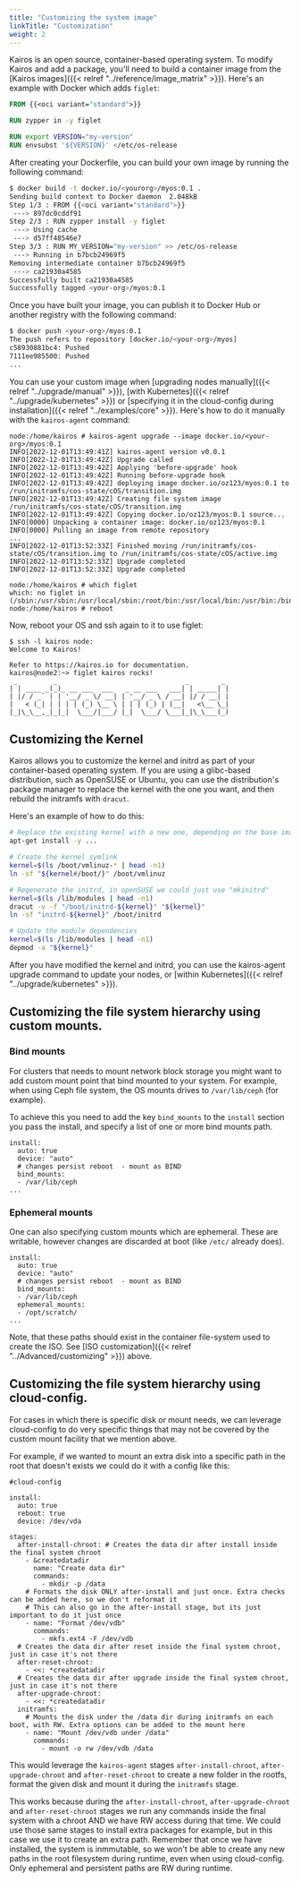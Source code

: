 ```yaml
---
title: "Customizing the system image"
linkTitle: "Customization"
weight: 2
---
```


Kairos is an open source, container-based operating system. To modify Kairos and add a package, you'll need to build a container image from the [Kairos images]({{< relref "../reference/image_matrix" >}}). Here's an example with Docker which adds `figlet`:

```dockerfile {class="only-flavors=openSUSE+Leap-15.6,openSUSE+Tumbleweed"}
FROM {{<oci variant="standard">}}

RUN zypper in -y figlet

RUN export VERSION="my-version"
RUN envsubst '${VERSION}' </etc/os-release
```

After creating your Dockerfile, you can build your own image by running the following command:

```bash
$ docker build -t docker.io/<yourorg>/myos:0.1 .
Sending build context to Docker daemon  2.048kB
Step 1/3 : FROM {{<oci variant="standard">}}
 ---> 897dc0cddf91
Step 2/3 : RUN zypper install -y figlet
 ---> Using cache
 ---> d57ff48546e7
Step 3/3 : RUN MY_VERSION="my-version" >> /etc/os-release
 ---> Running in b7bcb24969f5
Removing intermediate container b7bcb24969f5
 ---> ca21930a4585
Successfully built ca21930a4585
Successfully tagged <your-org>/myos:0.1
```

Once you have built your image, you can publish it to Docker Hub or another registry with the following command:

```bash
$ docker push <your-org>/myos:0.1
The push refers to repository [docker.io/<your-org>/myos]
c58930881bc4: Pushed
7111ee985500: Pushed
...
```

You can use your custom image when [upgrading nodes manually]({{< relref "../upgrade/manual" >}}), [with Kubernetes]({{< relref "../upgrade/kubernetes" >}}) or [specifying it in the cloud-config during installation]({{< relref "../examples/core" >}}). Here's how to do it manually with the `kairos-agent` command:

```
node:/home/kairos # kairos-agent upgrade --image docker.io/<your-org>/myos:0.1
INFO[2022-12-01T13:49:41Z] kairos-agent version v0.0.1
INFO[2022-12-01T13:49:42Z] Upgrade called
INFO[2022-12-01T13:49:42Z] Applying 'before-upgrade' hook
INFO[2022-12-01T13:49:42Z] Running before-upgrade hook
INFO[2022-12-01T13:49:42Z] deploying image docker.io/oz123/myos:0.1 to /run/initramfs/cos-state/cOS/transition.img
INFO[2022-12-01T13:49:42Z] Creating file system image /run/initramfs/cos-state/cOS/transition.img
INFO[2022-12-01T13:49:42Z] Copying docker.io/oz123/myos:0.1 source...
INFO[0000] Unpacking a container image: docker.io/oz123/myos:0.1
INFO[0000] Pulling an image from remote repository
...
INFO[2022-12-01T13:52:33Z] Finished moving /run/initramfs/cos-state/cOS/transition.img to /run/initramfs/cos-state/cOS/active.img 
INFO[2022-12-01T13:52:33Z] Upgrade completed
INFO[2022-12-01T13:52:33Z] Upgrade completed

node:/home/kairos # which figlet
which: no figlet in (/sbin:/usr/sbin:/usr/local/sbin:/root/bin:/usr/local/bin:/usr/bin:/bin)
node:/home/kairos # reboot

```

Now, reboot your OS and ssh again to it to use figlet:

```
$ ssh -l kairos node:
Welcome to Kairos!

Refer to https://kairos.io for documentation.
kairos@node2:~> figlet kairos rocks!
 _         _                                _        _
| | ____ _(_)_ __ ___  ___   _ __ ___   ___| | _____| |
| |/ / _` | | '__/ _ \/ __| | '__/ _ \ / __| |/ / __| |
|   < (_| | | | | (_) \__ \ | | | (_) | (__|   <\__ \_|
|_|\_\__,_|_|_|  \___/|___/ |_|  \___/ \___|_|\_\___(_)
```

## Customizing the Kernel

Kairos allows you to customize the kernel and initrd as part of your container-based operating system. If you are using a glibc-based distribution, such as OpenSUSE or Ubuntu, you can use the distribution's package manager to replace the kernel with the one you want, and then rebuild the initramfs with `dracut`.

Here's an example of how to do this:

```bash
# Replace the existing kernel with a new one, depending on the base image it can differ
apt-get install -y ...

# Create the kernel symlink
kernel=$(ls /boot/vmlinuz-* | head -n1)
ln -sf "${kernel#/boot/}" /boot/vmlinuz

# Regenerate the initrd, in openSUSE we could just use "mkinitrd"
kernel=$(ls /lib/modules | head -n1)
dracut -v -f "/boot/initrd-${kernel}" "${kernel}"
ln -sf "initrd-${kernel}" /boot/initrd

# Update the module dependencies
kernel=$(ls /lib/modules | head -n1)
depmod -a "${kernel}"
```

After you have modified the kernel and initrd, you can use the kairos-agent upgrade command to update your nodes, or [within Kubernetes]({{< relref "../upgrade/kubernetes" >}}).


## Customizing the file system hierarchy using custom mounts.


### Bind mounts

For clusters that needs to mount network block storage you might want to add
custom mount point that bind mounted to your system. For example, when using
Ceph file system, the OS mounts drives to `/var/lib/ceph` (for example).

To achieve this you need to add the key `bind_mounts` to the `install` section
you pass the install, and specify a list of one or more bind mounts path.

```
install:
  auto: true
  device: "auto"
  # changes persist reboot  - mount as BIND
  bind_mounts:
  - /var/lib/ceph
...
```


### Ephemeral mounts

One can also specifying custom mounts which are ephemeral. These are writable,
however changes are discarded at boot (like `/etc/` already does).
```
install:
  auto: true
  device: "auto"
  # changes persist reboot  - mount as BIND
  bind_mounts:
  - /var/lib/ceph
  ephemeral_mounts:
  - /opt/scratch/
...
```
Note, that these paths should exist in the container file-system used to create the ISO.
See [ISO customization]({{< relref "../Advanced/customizing" >}}) above.


## Customizing the file system hierarchy using cloud-config.

For cases in which there is specific disk or mount needs, 
we can leverage cloud-config to do very specific things that may not be covered by the custom mount facility that we mention above.

For example, if we wanted to mount an extra disk into a specific path in the root that doesn't exists we could do it with a config like this:

```
#cloud-config

install:
  auto: true
  reboot: true
  device: /dev/vda

stages:
  after-install-chroot: # Creates the data dir after install inside the final system chroot
    - &createdatadir
      name: "Create data dir"
      commands:
        - mkdir -p /data
    # Formats the disk ONLY after-install and just once. Extra checks can be added here, so we don't reformat it
    # This can also go in the after-install stage, but its just important to do it just once
    - name: "Format /dev/vdb"
      commands:
        - mkfs.ext4 -F /dev/vdb
  # Creates the data dir after reset inside the final system chroot, just in case it's not there
  after-reset-chroot:
    - <<: *createdatadir
  # Creates the data dir after upgrade inside the final system chroot, just in case it's not there
  after-upgrade-chroot:
    - <<: *createdatadir
  initramfs:
    # Mounts the disk under the /data dir during initramfs on each boot, with RW. Extra options can be added to the mount here
    - name: "Mount /dev/vdb under /data"
      commands:
        - mount -o rw /dev/vdb /data
```

This would leverage the `kairos-agent` stages `after-install-chroot`, `after-upgrade-chroot` and `after-reset-chroot` to
create a new folder in the rootfs, format the given disk and mount it during the `initramfs` stage.

This works because during the `after-install-chroot`, `after-upgrade-chroot` and `after-reset-chroot` stages we run any commands
inside the final system with a chroot AND we have RW access during that time. We could use those same stages to install extra packages for example,
but in this case we use it to create an extra path. Remember that once we have installed, the system is inmmutable, so we won't be able to create
any new paths in the root filesystem during runtime, even when using cloud-config. Only ephemeral and persistent paths are RW during runtime.
